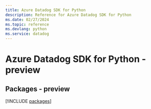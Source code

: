 ```yaml
---
title: Azure Datadog SDK for Python
description: Reference for Azure Datadog SDK for Python
ms.date: 02/27/2024
ms.topic: reference
ms.devlang: python
ms.service: datadog
---
```

# Azure Datadog SDK for Python - preview
## Packages - preview
[!INCLUDE [packages](datadog-index.md)]
